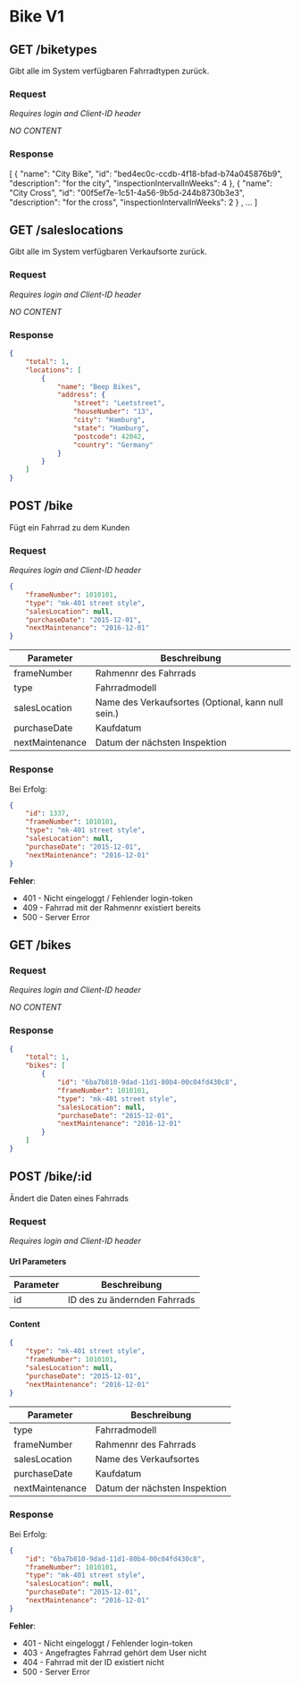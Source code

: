 # Bike V1

## GET /biketypes
Gibt alle im System verfügbaren Fahrradtypen zurück.

### Request

_Requires login and Client-ID header_

*NO CONTENT*

### Response
[
  {
    "name": "City Bike",
    "id": "bed4ec0c-ccdb-4f18-bfad-b74a045876b9",
    "description": "for the city",
    "inspectionIntervalInWeeks": 4
  },
  {
    "name": "City Cross",
    "id": "00f5ef7e-1c51-4a56-9b5d-244b8730b3e3",
    "description": "for the cross",
    "inspectionIntervalInWeeks": 2
  }
  ,
  ...
]

## GET /saleslocations
Gibt alle im System verfügbaren Verkaufsorte zurück.

### Request

_Requires login and Client-ID header_

*NO CONTENT*

### Response
```json
{
    "total": 1,
    "locations": [
        {
            "name": "Beep Bikes",
            "address": {
                "street": "Leetstreet",
                "houseNumber": "13",
                "city": "Hamburg",
                "state": "Hamburg",
                "postcode": 42042,
                "country": "Germany"
            }
        }
    ]
}
```

## POST /bike

Fügt ein Fahrrad zu dem Kunden
### Request
_Requires login and Client-ID header_

```json
{
    "frameNumber": 1010101,
    "type": "mk-401 street style",
    "salesLocation": null,
    "purchaseDate": "2015-12-01",
    "nextMaintenance": "2016-12-01"
}
```

| Parameter       | Beschreibung |
|-----------------|--------------|
| frameNumber     | Rahmennr des Fahrrads |
| type            | Fahrradmodell |
| salesLocation   | Name des Verkaufsortes (Optional, kann null sein.) |
| purchaseDate    | Kaufdatum |
| nextMaintenance | Datum der nächsten Inspektion |

### Response
Bei Erfolg:

```json
{
    "id": 1337,
    "frameNumber": 1010101,
    "type": "mk-401 street style",
    "salesLocation": null,
    "purchaseDate": "2015-12-01",
    "nextMaintenance": "2016-12-01"
}
```

__Fehler__:
- 401 - Nicht eingeloggt / Fehlender login-token
- 409 - Fahrrad mit der Rahmennr existiert bereits
- 500 - Server Error

## GET /bikes
### Request
_Requires login and Client-ID header_

_NO CONTENT_

### Response
```json
{
    "total": 1,
    "bikes": [
        {
            "id": "6ba7b810-9dad-11d1-80b4-00c04fd430c8",
            "frameNumber": 1010101,
            "type": "mk-401 street style",
            "salesLocation": null,
            "purchaseDate": "2015-12-01",
            "nextMaintenance": "2016-12-01"
        }
    ]
}
```

## POST /bike/:id

Ändert die Daten eines Fahrrads
### Request
_Requires login and Client-ID header_

#### Url Parameters
| Parameter  | Beschreibung |
|------------|--------------|
| id         | ID des zu ändernden Fahrrads |

#### Content
```json
{
    "type": "mk-401 street style",
    "frameNumber": 1010101,
    "salesLocation": null,
    "purchaseDate": "2015-12-01",
    "nextMaintenance": "2016-12-01"
}
```

| Parameter       | Beschreibung |
|-----------------|--------------|
| type            | Fahrradmodell |
| frameNumber     | Rahmennr des Fahrrads |
| salesLocation   | Name des Verkaufsortes |
| purchaseDate    | Kaufdatum |
| nextMaintenance | Datum der nächsten Inspektion |

### Response
Bei Erfolg:

```json
{
    "id": "6ba7b810-9dad-11d1-80b4-00c04fd430c8",
    "frameNumber": 1010101,
    "type": "mk-401 street style",
    "salesLocation": null,
    "purchaseDate": "2015-12-01",
    "nextMaintenance": "2016-12-01"
}
```

__Fehler__:
- 401 - Nicht eingeloggt / Fehlender login-token
- 403 - Angefragtes Fahrrad gehört dem User nicht
- 404 - Fahrrad mit der ID existiert nicht
- 500 - Server Error
